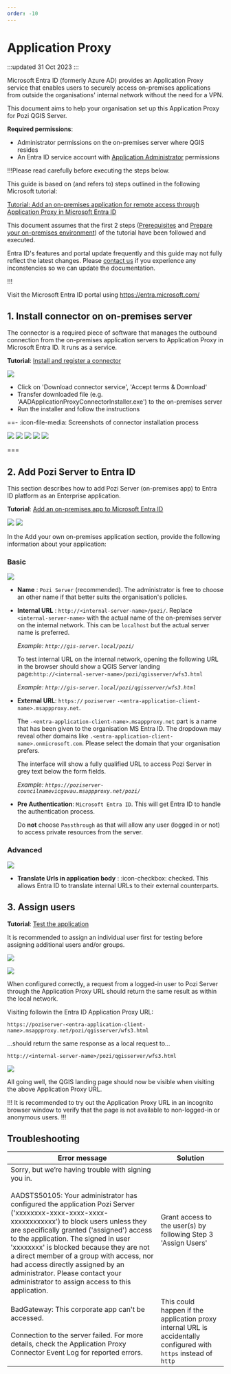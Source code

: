```yaml
---
order: -10
---
```


# Application Proxy

:::updated
31 Oct 2023
:::

Microsoft Entra ID (formerly Azure AD) provides an Application Proxy service that enables users to securely access on-premises applications from outside the organisations' internal network without the need for a VPN.

This document aims to help your organisation set up this Application Proxy for Pozi QGIS Server.

**Required permissions**:
* Administrator permissions on the on-premises server where QGIS resides
* An Entra ID service account with [Application Administrator](https://learn.microsoft.com/en-au/entra/identity/role-based-access-control/permissions-reference#application-administrator) permissions


!!!Please read carefully before executing the steps below.

This guide is based on (and refers to) steps outlined in the following Microsoft tutorial:

[Tutorial: Add an on-premises application for remote access through Application Proxy in Microsoft Entra ID](https://learn.microsoft.com/en-au/entra/identity/app-proxy/application-proxy-add-on-premises-application)


This document assumes that the first 2 steps ([Prerequisites](https://learn.microsoft.com/en-au/entra/identity/app-proxy/application-proxy-add-on-premises-application#prerequisites) and [Prepare your on-premises environment](https://learn.microsoft.com/en-au/entra/identity/app-proxy/application-proxy-add-on-premises-application#prepare-your-on-premises-environment)) of the tutorial have been followed and executed.

Entra ID's features and portal update frequently and this guide may not fully reflect the latest changes.
Please [contact us](/contact/) if you experience any inconstencies so we can update the documentation.

!!!

Visit the Microsoft Entra ID portal using https://entra.microsoft.com/


<!-- The relevant sections can be found in the following menu structure:

![](/static/img/icon-ms-entra-id-colour.svg) **Identity** ⇒ **Applications** ⇒
  - Enterprise Applications
  - App Registrations -->


## 1. Install connector on on-premises server

The connector is a required piece of software that manages the outbound connection from the on-premises application servers to Application Proxy in Microsoft Entra ID. It runs as a service.

**Tutorial**: [Install and register a connector](https://learn.microsoft.com/en-au/entra/identity/app-proxy/application-proxy-add-on-premises-application#install-and-register-a-connector)

![](img/entra-id-download-connector.png)

* Click on 'Download connector service', 'Accept terms & Download'
* Transfer downloaded file (e.g. 'AADApplicationProxyConnectorInstaller.exe') to the on-premises server
* Run the installer and follow the instructions

==- :icon-file-media: Screenshots of connector installation process

![](img/entra-id-install-connector-step-1.png)
![](img/entra-id-install-connector-step-2.png)
![](img/entra-id-install-connector-step-3.png)
![](img/entra-id-install-connector-step-4.png)
![](img/entra-id-install-connector-step-5.png)

===

## 2. Add Pozi Server to Entra ID

This section describes how to add Pozi Server (on-premises app) to Entra ID platform as an Enterprise application.

**Tutorial**: [Add an on-premises app to Microsoft Entra ID](https://learn.microsoft.com/en-au/entra/identity/app-proxy/application-proxy-add-on-premises-application#add-an-on-premises-app-to-microsoft-entra-id)


![](img/entra-id-new-enterprise-application-step-1.png)
![](img/entra-id-new-enterprise-application-step-2.png)


In the Add your own on-premises application section, provide the following information about your application:

### Basic

![](img/entra-id-new-enterprise-application-step-3.png)

* **Name** : `Pozi Server` (recommended). The administrator is free to choose an other name if that better suits the organisation's policies.

* **Internal URL** : `http://<internal-server-name>/pozi/`. Replace `<internal-server-name>` with the actual name of the on-premises server on the internal network. This can be `localhost` but the actual server name is preferred.

  _Example: `http://gis-server.local/pozi/`_

  To test internal URL on the internal network, opening the following URL in the browser should show a QGIS Server landing page:`http://<internal-server-name>/pozi/qgisserver/wfs3.html`

  _Example: `http://gis-server.local/pozi/qgisserver/wfs3.html`_


* **External URL**: `https://` `poziserver` `-<entra-application-client-name>.msappproxy.net`.

  The `-<entra-application-client-name>.msappproxy.net` part is a name that has been given to the organisation MS Entra ID. The dropdown may reveal other domains like `.<entra-application-client-name>.onmicrosoft.com`. Please select the domain that your organisation prefers.

  The interface will show a fully qualified URL to access Pozi Server in grey text below the form fields.

  _Example: `https://poziserver-councilnamevicgovau.msappproxy.net/pozi/`_


* **Pre Authentication**: `Microsoft Entra ID`. This will get Entra ID to handle the authentication process.

  Do **not** choose `Passthrough` as that will allow any user (logged in or not) to access private resources from the server.

### Advanced

![](img/entra-id-new-enterprise-application-step-4.png)

* **Translate Urls in application body** : :icon-checkbox: checked. This allows Entra ID to translate internal URLs to their external counterparts.



## 3. Assign users

**Tutorial**: [Test the application](https://learn.microsoft.com/en-au/entra/identity/app-proxy/application-proxy-add-on-premises-application#test-the-application)

It is recommended to assign an individual user first for testing before assigning additional users and/or groups.

![](img/entra-id-add-users-step-1.png)

![](img/entra-id-add-users-step-2.png)


When configured correctly, a request from a logged-in user to Pozi Server through the Application Proxy URL should return the same result as within the local network.

 Visiting followin the Entra ID Application Proxy URL:

`https://poziserver-<entra-application-client-name>.msappproxy.net/pozi/qgisserver/wfs3.html`

...should return the same response as a local request to...

`http://<internal-server-name>/pozi/qgisserver/wfs3.html`

![](img/entra-id-qgis-server-landing-page.png)

All going well, the QGIS landing page should now be visible when visiting the above Application Proxy URL.

!!!
It is recommended to try out the Application Proxy URL in an incognito browser window to verify that the page is not available to non-logged-in or anonymous users.
!!!


## Troubleshooting

Error message | Solution
--- | ---
Sorry, but we’re having trouble with signing you in. <br/><br/> AADSTS50105: Your administrator has configured the application Pozi Server ('xxxxxxxx-xxxx-xxxx-xxxx-xxxxxxxxxxxx') to block users unless they are specifically granted ('assigned') access to the application. The signed in user 'xxxxxxxx' is blocked because they are not a direct member of a group with access, nor had access directly assigned by an administrator. Please contact your administrator to assign access to this application. | Grant access to the user(s) by following Step 3 'Assign Users'
BadGateway: This corporate app can't be accessed. <br/><br/> Connection to the server failed. For more details, check the Application Proxy Connector Event Log for reported errors. | This could happen if the application proxy internal URL is accidentally configured with `https` instead of `http`

